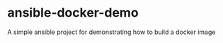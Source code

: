 ansible-docker-demo
===================

A simple ansible project for demonstrating how to build a docker image
